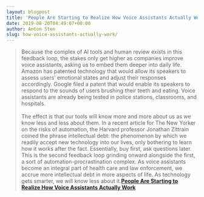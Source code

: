 ```yaml
---
layout: blogpost
title: 'People Are Starting to Realize How Voice Assistants Actually Work'
date: 2019-08-20T04:49:07+00:00
author: Anton Sten
slug: how-voice-assistants-actually-work/
---
```


>Because the complex of AI tools and human review exists in this feedback loop, the stakes only get higher as companies improve voice assistants, asking us to embed them deeper into daily life. Amazon has patented technology that would allow its speakers to assess users’ emotional states and adjust their responses accordingly. Google filed a patent that would enable its speakers to respond to the sounds of users brushing their teeth and eating. Voice assistants are already being tested in police stations, classrooms, and hospitals.
<br /><br />
The effect is that our tools will know more and more about us as we know less and less about them. In a recent article for The New Yorker on the risks of automation, the Harvard professor Jonathan Zittrain coined the phrase intellectual debt: the phenomenon by which we readily accept new technology into our lives, only bothering to learn how it works after the fact. Essentially, buy first, ask questions later. This is the second feedback loop grinding onward alongside the first, a sort of automation-procrastination complex. As voice assistants become an integral part of health care and law enforcement, we accrue more intellectual debt in more aspects of life. As technology gets smarter, we will know less about it.**[People Are Starting to Realize How Voice Assistants Actually Work](https://www.theatlantic.com/technology/archive/2019/08/facebook-paid-contractors-listen-messenger-audio/596143/)**
